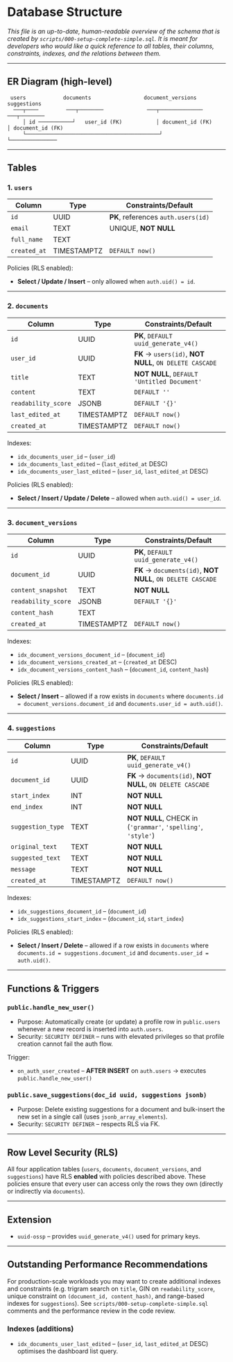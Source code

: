 # Database Structure

_This file is an up-to-date, human-readable overview of the schema that is created by `scripts/000-setup-complete-simple.sql`.  It is meant for developers who would like a quick reference to all tables, their columns, constraints, indexes, and the relations between them._

---

## ER Diagram (high-level)

```
 users            documents                 document_versions        suggestions
  ───┬────         ───┬────────              ───┬──────────────       ───┬────────
     │ id ───────────┘   user_id (FK)           │ document_id (FK)      │ document_id (FK)
     └───────────────────────────────────────────┘                       └───────────────
```

---

## Tables

### 1. `users`
| Column      | Type | Constraints/Default              |
|-------------|------|----------------------------------|
| `id`        | UUID | **PK**, references `auth.users(id)` |
| `email`     | TEXT | UNIQUE, **NOT NULL**             |
| `full_name` | TEXT |                                  |
| `created_at`| TIMESTAMPTZ | `DEFAULT now()`           |

Policies (RLS enabled):
* **Select / Update / Insert** – only allowed when `auth.uid() = id`.

---

### 2. `documents`
| Column            | Type         | Constraints/Default                         |
|-------------------|--------------|---------------------------------------------|
| `id`              | UUID         | **PK**, `DEFAULT uuid_generate_v4()`        |
| `user_id`         | UUID         | **FK** → `users(id)`, **NOT NULL**, `ON DELETE CASCADE` |
| `title`           | TEXT         | **NOT NULL**, `DEFAULT 'Untitled Document'` |
| `content`         | TEXT         | `DEFAULT ''`                                |
| `readability_score`| JSONB       | `DEFAULT '{}'`                              |
| `last_edited_at`  | TIMESTAMPTZ  | `DEFAULT now()`                             |
| `created_at`      | TIMESTAMPTZ  | `DEFAULT now()`                             |

Indexes:
* `idx_documents_user_id` – (`user_id`)
* `idx_documents_last_edited` – (`last_edited_at` DESC)
* `idx_documents_user_last_edited` – (`user_id`, `last_edited_at` DESC)

Policies (RLS enabled):
* **Select / Insert / Update / Delete** – allowed when `auth.uid() = user_id`.

---

### 3. `document_versions`
| Column            | Type         | Constraints/Default                         |
|-------------------|--------------|---------------------------------------------|
| `id`              | UUID         | **PK**, `DEFAULT uuid_generate_v4()`        |
| `document_id`     | UUID         | **FK** → `documents(id)`, **NOT NULL**, `ON DELETE CASCADE` |
| `content_snapshot`| TEXT         | **NOT NULL**                                |
| `readability_score`| JSONB       | `DEFAULT '{}'`                              |
| `content_hash`    | TEXT         |                                             |
| `created_at`      | TIMESTAMPTZ  | `DEFAULT now()`                             |

Indexes:
* `idx_document_versions_document_id` – (`document_id`)
* `idx_document_versions_created_at` – (`created_at` DESC)
* `idx_document_versions_content_hash` – (`document_id`, `content_hash`)

Policies (RLS enabled):
* **Select / Insert** – allowed if a row exists in `documents` where `documents.id = document_versions.document_id` and `documents.user_id = auth.uid()`.

---

### 4. `suggestions`
| Column          | Type  | Constraints/Default                                                        |
|-----------------|-------|----------------------------------------------------------------------------|
| `id`            | UUID  | **PK**, `DEFAULT uuid_generate_v4()`                                       |
| `document_id`   | UUID  | **FK** → `documents(id)`, **NOT NULL**, `ON DELETE CASCADE`                |
| `start_index`   | INT   | **NOT NULL**                                                               |
| `end_index`     | INT   | **NOT NULL**                                                               |
| `suggestion_type` | TEXT | **NOT NULL**, CHECK in (`'grammar'`, `'spelling'`, `'style'`)             |
| `original_text` | TEXT  | **NOT NULL**                                                               |
| `suggested_text`| TEXT  | **NOT NULL**                                                               |
| `message`       | TEXT  | **NOT NULL**                                                               |
| `created_at`    | TIMESTAMPTZ | `DEFAULT now()`                                                      |

Indexes:
* `idx_suggestions_document_id` – (`document_id`)
* `idx_suggestions_start_index` – (`document_id`, `start_index`)

Policies (RLS enabled):
* **Select / Insert / Delete** – allowed if a row exists in `documents` where `documents.id = suggestions.document_id` and `documents.user_id = auth.uid()`.

---

## Functions & Triggers

### `public.handle_new_user()`
* Purpose: Automatically create (or update) a profile row in `public.users` whenever a new record is inserted into `auth.users`.
* Security: `SECURITY DEFINER` – runs with elevated privileges so that profile creation cannot fail the auth flow.

Trigger:
* `on_auth_user_created` – **AFTER INSERT** on `auth.users` → executes `public.handle_new_user()`

### `public.save_suggestions(doc_id uuid, suggestions jsonb)`
* Purpose: Delete existing suggestions for a document and bulk-insert the new set in a single call (uses `jsonb_array_elements`).
* Security: `SECURITY DEFINER` – respects RLS via FK.

---

## Row Level Security (RLS)
All four application tables (`users`, `documents`, `document_versions`, and `suggestions`) have RLS **enabled** with policies described above.  These policies ensure that every user can access only the rows they own (directly or indirectly via `documents`).

---

## Extension
* `uuid-ossp` – provides `uuid_generate_v4()` used for primary keys.

---

## Outstanding Performance Recommendations
For production-scale workloads you may want to create additional indexes and constraints (e.g. trigram search on `title`, GIN on `readability_score`, unique constraint on `(document_id, content_hash)`, and range-based indexes for `suggestions`).  See `scripts/000-setup-complete-simple.sql` comments and the performance review in the code review. 

### Indexes (additions)
* `idx_documents_user_last_edited` – (`user_id`, `last_edited_at` DESC) optimises the dashboard list query. 